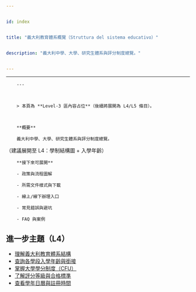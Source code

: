 ---
id: index
title: "義大利教育體系概覽（Struttura del sistema educativo）"
description: "義大利中學、大學、研究生體系與評分制度總覽。"
---

---
        ---

        > 本頁為 **Level‑3 區內容占位**（後續將展開為 L4/L5 條目）。

        **概要**
        義大利中學、大學、研究生體系與評分制度總覽。
（建議展開至 L4：學制結構圖 + 入學年齡）

        **接下來可展開**
        - 政策與流程圖解
        - 所需文件樣式與下載
        - 線上/線下辦理入口
        - 常見錯誤與避坑
        - FAQ 與案例

## 進一步主題（L4）

- [理解義大利教育體系結構](./understand-education-structure/)
- [查詢各學段入學年齡與銜接](./check-entry-ages/)
- [掌握大學學分制度（CFU）](./credit-system-cfu-basics/)
- [了解評分等級與合格標準](./grading-scale/)
- [查看學年日曆與註冊時間](./calendar-and-enrollment/)
